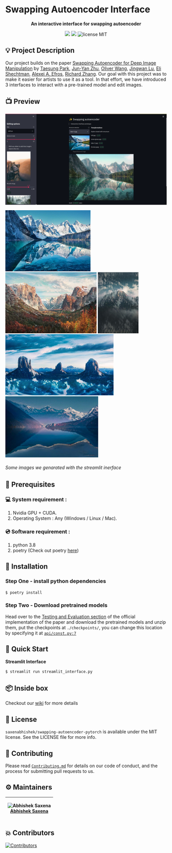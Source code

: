 # Swapping Autoencoder Interface

<p align="center">
<b> An interactive interface for swapping autoencoder</b>
</p>

<p align="center">
<img src="https://img.shields.io/badge/code%20style-black-000000.svg"/>
<img src="https://img.shields.io/github/issues/saxenabhishek/swapping-autoencoder-pytorch"/>
<img src="https://img.shields.io/badge/license-MIT-blue" alt="license MIT"/>
</p>

## 💡 Project Description

Our project builds on the paper [Swapping Autoencoder for Deep Image Manipulation](https://arxiv.org/abs/2007.00653) by [Taesung Park](http://taesung.me/), [Jun-Yan Zhu](https://www.cs.cmu.edu/~junyanz/), [Oliver Wang](http://www.oliverwang.info/), [Jingwan Lu](https://research.adobe.com/person/jingwan-lu/), [Eli Shechtman](https://research.adobe.com/person/eli-shechtman/), [Alexei A. Efros](http://www.eecs.berkeley.edu/~efros/), [Richard Zhang](https://richzhang.github.io/). Our goal with this project was to make it easier for artists to use it as a tool. In that effort, we have introduced 3 interfaces to interact with a pre-trained model and edit images.

## 📺 Preview

<div align="center">
  <img alt="Screenshot" src="imgs/demo2.png" />
</div>
<p float="left">
  <img src="imgs/lake-3.jpg.jpg" height="190" />
  <img src="imgs/aniket-deole-T-tOgjWZ0fQ-unspl.jpg" height="190" />
  <img src="imgs/night-snow.jpg" height="190" />
  <img src="imgs/desert.jpeg.jpg" height="190" />
  <img src="imgs/lake-2.jpg" height="190" />
</p>

<p align="center">
<h6>Some images we genarated with the streamlit inerface</h6>
</p>

## 📌 Prerequisites

### 💻 System requirement :

1. Nvidia GPU + CUDA.
2. Operating System : Any (Windows / Linux / Mac).

### 💿 Software requirement :

1. python 3.8
2. poetry (Check out poetry [here](https://python-poetry.org/))

## 🔧 Installation

### Step One - install python dependencies

```shell
$ poetry install
```

### Step Two - Download pretrained models

Head over to the [Testing and Evaluation section](https://github.com/taesungp/swapping-autoencoder-pytorch#testing-and-evaluation) of the official implementation of the paper and download the pretrained models and unzip them, put the checkpoints at `./checkpoints/`, you can change this location by specifying it at [`api/const.py:7`](https://github.com/saxenabhishek/swapping-autoencoder-pytorch/blob/febc81d644847324fb78a3414b97f330bfe84021/api/const.py#L7)

## 🏁 Quick Start

**Streamlit Interface**

```sh
$ streamlit run streamlit_interface.py
```

## 📦 Inside box

Checkout our [wiki](https://github.com/saxenabhishek/swapping-autoencoder-pytorch/wiki) for more details

## 📜 License

`saxenabhishek/swapping-autoencoder-pytorch` is available under the MIT license. See the LICENSE file for more info.

## 🤝 Contributing

Please read [`Contributing.md`](https://github.com/SRM-IST-KTR/template/blob/main/Contributing.md) for details on our code of conduct, and the process for submitting pull requests to us.

## ⚙️ Maintainers

| <p align="center">![Abhishek Saxena](https://github.com/saxenabhishek.png?size=128)<br>[Abhishek Saxena](https://github.com/saxenabhishek)</p> |
| ---------------------------------------------------------------------------------------------------------------------------------------------- |

## 💥 Contributors

<a href="https://github.com/saxenabhishek/swapping-autoencoder-pytorch/graphs/contributors">
<img src="https://contrib.rocks/image?repo=saxenabhishek/swapping-autoencoder-pytorch" alt="Contributors">
</a>
